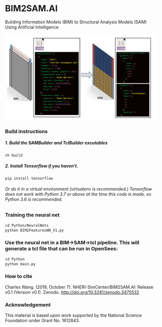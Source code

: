 # BIM2SAM.AI
Building Information Models (BIM) to Structural Analysis Models (SAM) Using Artificial Intelligence

![image](Documents/BIM2SAM.png)

### Build instructions
##### 1. Build the SAMBuilder and TclBuilder excutables

```
sh build
```
##### 2. Install Tensorflow if you haven't. 

```
pip install tensorflow
```
###### Or do it in a virtual environment (virtualenv is recommended.) Tensorflow does not work with Python 3.7 or above at the time this code is made, so Python 3.6 is recommended. 

### Training the neural net
```
cd Python/NeuralNets
python BIM2FeaturesNN_V1.py
```
### Use the neural net in a BIM->SAM->tcl pipeline. This will generate a tcl file that can be run in OpenSees:
```
cd Python
python main.py
```

### How to cite
Charles Wang. (2019, October 7). NHERI-SimCenter/BIM2SAM.AI: Release v0.1 (Version v0.1). Zenodo. http://doi.org/10.5281/zenodo.3475532

### Acknowledgement

This material is based upon work supported by the National Science Foundation under Grant No. 1612843.

